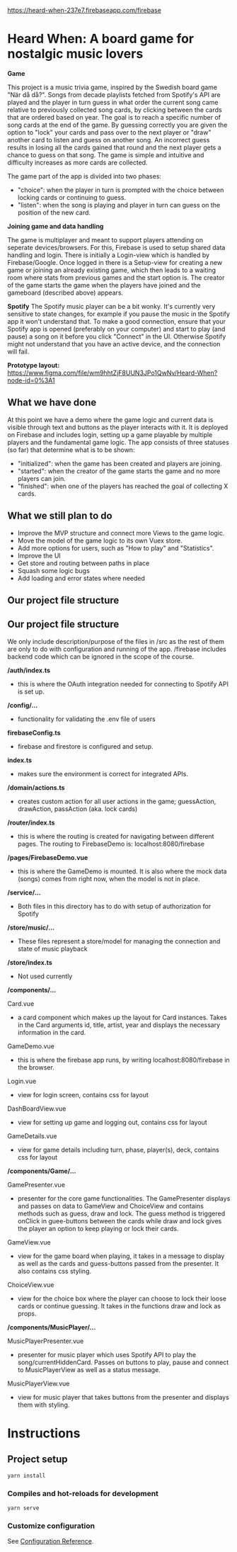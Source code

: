 https://heard-when-237e7.firebaseapp.com/firebase

# Heard When: A board game for nostalgic music lovers
**Game**

This project is a music trivia game, inspired by the Swedish board game "När då då?". Songs from decade playlists fetched from Spotify's API are played and the player in turn guess in what order the current song came relative to previously collected song cards, by clicking between the cards that are ordered based on year. The goal is to reach a specific number of song cards at the end of the game. By guessing correctly you are given the option to "lock" your cards and pass over to the next player or "draw" another card to listen and guess on another song. An incorrect guess results in losing all the cards gained that round and the next player gets a chance to guess on that song. The game is simple and intuitive and difficulty increases as more cards are collected.  

The game part of the app is divided into two phases:
- "choice": when the player in turn is prompted with the choice between locking cards or continuing to guess.
- "listen": when the song is playing and player in turn can guess on the position of the new card. 

**Joining game and data handling**

The game is multiplayer and meant to support players attending on seperate devices/browsers. For this, Firebase is used to setup shared data handling and login. There is initially a Login-view which is handled by Firebase/Google. Once logged in there is a Setup-view for creating a new game or joining an already existing game, which then leads to a waiting room where stats from previous games and the start option is. The creator of the game starts the game when the players have joined and the gameboard (described above) appears.

**Spotify** 
The Spotify music player can be a bit wonky. It's currently very sensitive to state changes, for example if you pause the music in the Spotify app it won't understand that. To make a good connection, ensure that your Spotify app is opened (preferably on your computer) and start to play (and pause) a song on it before you click "Connect" in the UI. Otherwise Spotify might not understand that you have an active device, and the connection will fail. 

**Prototype layout:** https://www.figma.com/file/wm9hhtZjF8UUN3JPo1QwNv/Heard-When?node-id=0%3A1

## What we have done

At this point we have a demo where the game logic and current data is visible through text and buttons as the player interacts with it. It is deployed on Firebase and includes login, setting up a game playable by multiple players and the fundamental game logic. The app consists of three statuses (so far) that determine what is to be shown: 
- "initialized": when the game has been created and players are joining.  
- "started": when the creator of the game starts the game and no more players can join.
- "finished": when one of the players has reached the goal of collecting X cards. 


## What we still plan to do
- Improve the MVP structure and connect more Views to the game logic. 
- Move the model of the game logic to its own Vuex store.
- Add more options for users, such as "How to play" and "Statistics".
- Improve the UI
- Get store and routing between paths in place
- Squash some logic bugs 
- Add loading and error states where needed

## Our project file structure

## Our project file structure 
We only include description/purpose of the files in /src as the rest of them are only to do with configuration and running of the app.
/firebase includes backend code which can be ignored in the scope of the course.

**/auth/index.ts**
- this is where the OAuth integration needed for connecting to Spotify API is set up.

**/config/...**
- functionality for validating the .env file of users 

**firebaseConfig.ts**
- firebase and firestore is configured and setup.

**index.ts**
- makes sure the environment is correct for integrated APIs.

**/domain/actions.ts**
- creates custom action for all user actions in the game; guessAction, drawAction, passAction (aka. lock cards)

**/router/index.ts**
- this is where the routing is created for navigating between different pages. The routing to FirebaseDemo is: localhost:8080/firebase

**/pages/FirebaseDemo.vue**
-  this is where the GameDemo is mounted. It is also where the mock data (songs) comes from right now, when the model is not in place.

**/service/...**
- Both files in this directory has to do with setup of authorization for Spotify

**/store/music/...**
- These files represent a store/model for managing the connection and state of music playback

**/store/index.ts**
- Not used currently


**/components/...**

Card.vue
- a card component which makes up the layout for Card instances. Takes in the Card arguments id, title, artist, year and displays the necessary information in the card.

GameDemo.vue
- this is where the firebase app runs, by writing localhost:8080/firebase in the browser.

Login.vue
- view for login screen, contains css for layout

DashBoardView.vue
- view for setting up game and logging out, contains css for layout

GameDetails.vue
- view for game details including turn, phase, player(s), deck, contains css for layout

**/components/Game/...**

GamePresenter.vue
- presenter for the core game functionalities. The GamePresenter displays and passes on data to GameView and ChoiceView and contains methods such as guess, draw and lock. The guess method is triggered onClick in guee-buttons between the cards while draw and lock gives the player an option to keep playing or lock their cards.

GameView.vue
- view for the game board when playing, it takes in a message to display as well as the cards and guess-buttons passed from the presenter. It also contains css styling.  

ChoiceView.vue
- view for the choice box where the player can choose to lock their loose cards or continue guessing. It takes in the functions draw and lock as props.

**/components/MusicPlayer/...**

MusicPlayerPresenter.vue
- presenter for music player which uses Spotify API to play the song/currentHiddenCard. Passes on buttons to play, pause and connect to MusicPlayerView as well as a status message.

MusicPlayerView.vue
- view for music player that takes buttons from the presenter and displays them with styling.

# Instructions
## Project setup
```
yarn install
```

### Compiles and hot-reloads for development
```
yarn serve
```



### Customize configuration
See [Configuration Reference](https://cli.vuejs.org/config/).
